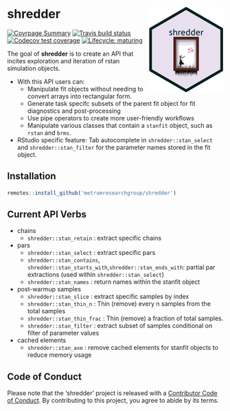 
<!-- README.md is generated from README.Rmd. Please edit that file -->

# shredder <img src="man/figures/logo_ribbon.png" align="right" class="logo"/>

<!-- badges: start -->
[![Covrpage
Summary](https://img.shields.io/badge/covrpage-Last_Build_2020_02_07-brightgreen.svg)](http://tinyurl.com/s3fr6gn)
[![Travis build
status](https://travis-ci.org/metrumresearchgroup/shredder.svg?branch=master)](https://travis-ci.org/metrumresearchgroup/shredder)
[![Codecov test
coverage](https://codecov.io/gh/metrumresearchgroup/shredder/branch/master/graph/badge.svg)](https://codecov.io/gh/metrumresearchgroup/shredder?branch=master)
[![Lifecycle: maturing](https://img.shields.io/badge/lifecycle-maturing-blue.svg)](https://www.tidyverse.org/lifecycle/#maturing)
<!-- badges: end -->

The goal of **shredder** is to create an API that incites exploration
and iteration of rstan simulation objects.

  - With this API users can:
      - Manipulate fit objects without needing to convert arrays into
        rectangular form.
      - Generate task specifc subsets of the parent fit object for fit
        diagnostics and post-processing
      - Use pipe operators to create more user-friendly workflows
      - Manipulate various classes that contain a `stanfit` object, such
        as `rstan` and `brms`.
  - RStudio specific feature: Tab autocomplete in
    `shredder::stan_select` and `shredder::stan_filter` for the
    parameter names stored in the fit object.

## Installation

``` r
remotes::install_github('metrumresearchgroup/shredder')
```

## Current API Verbs

  - chains
      - `shredder::stan_retain` : extract specific chains
  - pars
      - `shredder::stan_select` : extract specific pars
      - `shredder::stan_contains`,
        `shredder::stan_starts_with`,`shredder::stan_ends_with`: partial
        par extractions (used within `shredder::stan_select`)
      - `shredder::stan_names` : return names within the stanfit object
  - post-warmup samples
      - `shredder::stan_slice` : extract specific samples by index
      - `shredder::stan_thin_n` : Thin (remove) every n samples from the
        total samples
      - `shredder::stan_thin_frac` : Thin (remove) a fraction of total
        samples.
      - `shredder::stan_filter` : extract subset of samples conditional
        on filter of parameter values
  - cached elements
      - `shredder::stan_axe` : remove cached elements for stanfit
        objects to reduce memory usage

## Code of Conduct

Please note that the ‘shredder’ project is released with a [Contributor
Code of Conduct](CODE_OF_CONDUCT.md). By contributing to this project,
you agree to abide by its terms.
